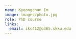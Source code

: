 ```yaml
---
name: Kyeongchan Im
image: images/photo.jpg
role: PhD course
links:
  email: ikc412@o365.skku.edu
---
```


